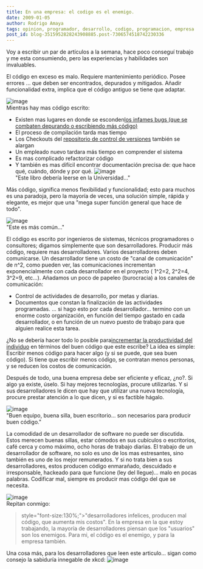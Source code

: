```yaml
---
title: En una empresa: el codigo es el enemigo.
date: 2009-01-05
author: Rodrigo Amaya
tags: opinion, programador, desarrollo, codigo, programacion, empresa
post_id: blog-3515952828243908885.post-7306574518742230336
---
```


Voy a escribir un par de artículos a la semana, hace poco conseguí trabajo y me esta consumiendo, pero las experiencias y habilidades son invaluables.

El código en exceso es malo. Requiere mantenimiento periódico. Posee errores ... que deben ser encontrados, depurados y mitigados. Añadir funcionalidad extra, implica que el código antiguo se tiene que adaptar.

![image](https://4.bp.blogspot.com/_ayvorITawE4/SWJiacLyU8I/AAAAAAAAB1o/USpq7NJkZjs/s320/iStock_000000237891XSmall_3.jpg)    
Mientras hay mas código escrito:

- Existen mas lugares en donde se esconden[los infames bugs (que se combaten depurando o escribiendo más código)](https://www.srbyte.com/2008/12/herramientas-del-programador-unit.html)
- El proceso de compilación tarda mas tiempo
- Los Checkouts del [repositorio de control de versiones](https://www.srbyte.com/2008/03/programemos-mejor-subversion.html) también se alargan
- Un empleado nuevo tardara más tiempo en comprender el sistema
- Es mas complicado refactorizar código
- Y también es mas difícil encontrar documentación precisa de: que hace qué, cuándo, dónde y por qué.
![image](https://3.bp.blogspot.com/_ayvorITawE4/SWJiZqw4pJI/AAAAAAAAB1Q/HLGEBGSQMnI/s320/beautiful-code.png)    
"Este libro debería leerse
en la Universidad..."

Más código, significa menos flexibilidad y funcionalidad; esto para muchos es una paradoja, pero la mayoría de veces, una solución simple, rápida y elegante, es mejor que una "mega super función general que hace de todo".

![image](https://4.bp.blogspot.com/_ayvorITawE4/SWJiZ0RoxnI/AAAAAAAAB1Y/gAfc7bZIYLo/s320/crappy-code-book-cover.jpg)    
"Este es más
común..."

El código es escrito por ingenieros de sistemas, técnicos programadores o consultores; digamos simplemente que son desarrolladores. Producir más código, requiere mas desarrolladores. Varios desarrolladores deben comunicarse. Un desarrollador tiene un costo de "canal de comunicación" de n^2, como pueden ver, las comunicaciones incrementan exponencialmente con cada desarrollador en el proyecto ( 1^2=2, 2^2=4, 3^2=9, etc...). Añadamos un poco de papeleo (burocracia) a los canales de comunicación:

- Control de actividades de desarrollo, por metas y diarias.
- Documentos que constan la finalización de las actividades programadas.
... si hago esto por cada desarrollador... termino con un enorme costo organización, en función del tiempo gastado en cada desarrollador, o en función de un nuevo puesto de trabajo para que alguien realice esta tarea.

¿No se debería hacer todo lo posible para[incrementar la productividad del individuo](https://www.srbyte.com/2007/02/programando-mejor-parte-iii.html) en términos del buen código que este escribe? La idea es simple: Escribir menos código para hacer algo (y si se puede, que sea buen código). Si tiene que escribir menos código, se contratan menos personas, y se reducen los costos de comunicación.

Después de todo, una buena empresa debe ser eficiente y eficaz, ¿no?. Si algo ya existe, úselo. Si hay mejores tecnologías, procure utilizarlas. Y si sus desarrolladores le dicen que hay que utilizar una nueva tecnología, procure prestar atención a lo que dicen, y si es factible hágalo.

![image](https://4.bp.blogspot.com/_ayvorITawE4/SWJkFG_nKKI/AAAAAAAAB14/xzFKxn6zUbw/s320/reclining.jpg)    
"Buen equipo, buena silla,
buen escritorio... son necesarios para producir buen código."

La comodidad de un desarrollador de software no puede ser discutida. Estos merecen buenas sillas, estar cómodos en sus cubículos o escritorios, café cerca y como máximo, ocho horas de trabajo diarias. El trabajo de un desarrollador de software, no solo es uno de los mas estresantes, sino también es uno de los mejor remunerados. Y si no trata bien a sus desarrolladores, estos producen código enmarañado, descuidado e irresponsable, hackeado para que funcione (ley del llegue)... malo en pocas palabras. Codificar mal, siempre es producir mas código del que se necesita.

![image](https://1.bp.blogspot.com/_ayvorITawE4/SWJian06lYI/AAAAAAAAB1w/dl6B-PcG_OM/s320/no_hacking.gif)    
Repitan conmigo:
> style="font-size:130%;">"desarrolladores infelices, producen mal código, que aumenta mis
> costos".
En la empresa en la que estoy trabajando, la mayoría de desarrolladores piensan que los "usuarios" son los enemigos. Para mi, el código es el enemigo, y para la empresa también.

Una cosa más, para los desarrolladores que leen este articulo... sigan como consejo la sabiduría innegable de xkcd: ![image](https://2.bp.blogspot.com/_ayvorITawE4/SWJiaF7V27I/AAAAAAAAB1g/KJwtCBX2VU8/s320/goto.png)